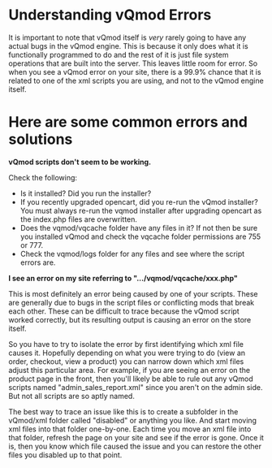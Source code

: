 # Understanding vQmod Errors #

It is important to note that vQmod itself is _very_ rarely going to have any actual bugs in the vQmod engine. This is because it only does what it is functionally programmed to do and the rest of it is just file system operations that are built into the server. This leaves little room for error. So when you see a vQmod error on your site, there is a 99.9% chance that it is related to one of the xml scripts you are using, and not to the vQmod engine itself.


# Here are some common errors and solutions #

**vQmod scripts don't seem to be working.**

Check the following:
  * Is it installed? Did you run the installer?
  * If you recently upgraded opencart, did you re-run the vQmod installer? You must always re-run the vqmod installer after upgrading opencart as the index.php files are overwritten.
  * Does the vqmod/vqcache folder have any files in it? If not then be sure you installed vQmod and check the vqcache folder permissions are 755 or 777.
  * Check the vqmod/logs folder for any files and see where the script errors are.


**I see an error on my site referring to ".../vqmod/vqcache/xxx.php"**

This is most definitely an error being caused by one of your scripts. These are generally due to bugs in the script files or conflicting mods that break each other. These can be difficult to trace because the vQmod script worked correctly, but its resulting output is causing an error on the store itself.

So you have to try to isolate the error by first identifying which xml file causes it. Hopefully depending on what you were trying to do (view an order, checkout, view a product) you can narrow down which xml files adjust this particular area. For example, if you are seeing an error on the product page in the front, then you'll likely be able to rule out any vQmod scripts named "admin\_sales\_report.xml" since you aren't on the admin side. But not all scripts are so aptly named.

The best way to trace an issue like this is to create a subfolder in the vQmod/xml folder called "disabled" or anything you like. And start moving xml files into that folder one-by-one. Each time you move an xml file into that folder, refresh the page on your site and see if the error is gone. Once it is, then you know which file caused the issue and you can restore the other files you disabled up to that point.